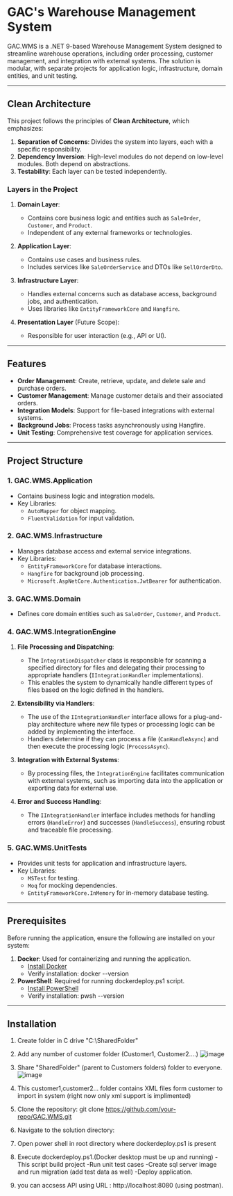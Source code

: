 # GAC's Warehouse Management System

GAC.WMS is a .NET 9-based Warehouse Management System designed to streamline warehouse operations, including order processing, customer management, and integration with external systems. The solution is modular, with separate projects for application logic, infrastructure, domain entities, and unit testing.

---
## Clean Architecture

This project follows the principles of **Clean Architecture**, which emphasizes:

1. **Separation of Concerns**: Divides the system into layers, each with a specific responsibility.
2. **Dependency Inversion**: High-level modules do not depend on low-level modules. Both depend on abstractions.
3. **Testability**: Each layer can be tested independently.

### Layers in the Project

1. **Domain Layer**:
   - Contains core business logic and entities such as `SaleOrder`, `Customer`, and `Product`.
   - Independent of any external frameworks or technologies.

2. **Application Layer**:
   - Contains use cases and business rules.
   - Includes services like `SaleOrderService` and DTOs like `SellOrderDto`.

3. **Infrastructure Layer**:
   - Handles external concerns such as database access, background jobs, and authentication.
   - Uses libraries like `EntityFrameworkCore` and `Hangfire`.

4. **Presentation Layer** (Future Scope):
   - Responsible for user interaction (e.g., API or UI).

---
## Features

- **Order Management**: Create, retrieve, update, and delete sale and purchase orders.
- **Customer Management**: Manage customer details and their associated orders.
- **Integration Models**: Support for file-based integrations with external systems.
- **Background Jobs**: Process tasks asynchronously using Hangfire.
- **Unit Testing**: Comprehensive test coverage for application services.

---

## Project Structure

### 1. **GAC.WMS.Application**
- Contains business logic and integration models.
- Key Libraries:
  - `AutoMapper` for object mapping.
  - `FluentValidation` for input validation.

### 2. **GAC.WMS.Infrastructure**
- Manages database access and external service integrations.
- Key Libraries:
  - `EntityFrameworkCore` for database interactions.
  - `Hangfire` for background job processing.
  - `Microsoft.AspNetCore.Authentication.JwtBearer` for authentication.

### 3. **GAC.WMS.Domain**
- Defines core domain entities such as `SaleOrder`, `Customer`, and `Product`.

### 4. **GAC.WMS.IntegrationEngine**
1. **File Processing and Dispatching**:
   - The `IntegrationDispatcher` class is responsible for scanning a specified directory for files and delegating their processing to appropriate handlers (`IIntegrationHandler` implementations).
   - This enables the system to dynamically handle different types of files based on the logic defined in the handlers.

2. **Extensibility via Handlers**:
   - The use of the `IIntegrationHandler` interface allows for a plug-and-play architecture where new file types or processing logic can be added by implementing the interface.
   - Handlers determine if they can process a file (`CanHandleAsync`) and then execute the processing logic (`ProcessAsync`).

3. **Integration with External Systems**:
   - By processing files, the `IntegrationEngine` facilitates communication with external systems, such as importing data into the application or exporting data for external use.

4. **Error and Success Handling**:
   - The `IIntegrationHandler` interface includes methods for handling errors (`HandleError`) and successes (`HandleSuccess`), ensuring robust and traceable file processing.


### 5. **GAC.WMS.UnitTests**
- Provides unit tests for application and infrastructure layers.
- Key Libraries:
  - `MSTest` for testing.
  - `Moq` for mocking dependencies.
  - `EntityFrameworkCore.InMemory` for in-memory database testing.
---
## Prerequisites

Before running the application, ensure the following are installed on your system:

1. **Docker**: Used for containerizing and running the application.
   - [Install Docker](https://docs.docker.com/get-docker/)
   - Verify installation:  docker --version
2. **PowerShell**: Required for running dockerdeploy.ps1 script.
   - [Install PowerShell](https://learn.microsoft.com/en-us/powershell/scripting/install/installing-powershell)
   - Verify installation: pwsh --version
---
## Installation
1. Create folder in C drive "C:\SharedFolder"
2. Add any number of customer folder (Customer1, Customer2....)
   ![image](https://github.com/user-attachments/assets/2fbdaf88-1dc3-4f44-9e08-a58af1ef4e17)
3. Share "SharedFolder" (parent to Customers folders) folder to everyone.
   ![image](https://github.com/user-attachments/assets/de0735bc-9e8b-4f27-a138-9aadc1a14324)
5. This customer1,customer2... folder contains XML files form customer to import in system (right now only xml support is implimented)
   
6. Clone the repository: git clone https://github.com/your-repo/GAC.WMS.git
7. Navigate to the solution directory:
8. Open power shell in root directory where dockerdeploy.ps1 is present
9. Execute dockerdeploy.ps1.(Docker desktop must be up and running)
   -This script build project
   -Run unit test cases
   -Create sql server image and run migration (add test data as well)
   -Deploy application.
10. you can accsess API using URL : http://localhost:8080 (using postman).
   
    
   
